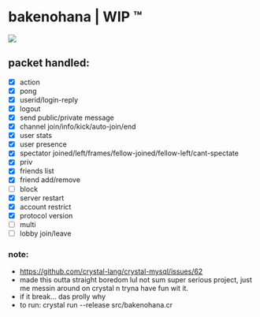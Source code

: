 # bakenohana | WIP :tm:

<a href="https://youtu.be/GIb7aBzGB2M?si=_qRFRxkAOBimRIRB">
  <img src="https://assets.ppy.sh/beatmaps/2273786/covers/cover.jpg">
</a>

## packet handled:
- [x] action
- [x] pong 
- [x] userid/login-reply
- [x] logout
- [x] send public/private message
- [x] channel join/info/kick/auto-join/end
- [x] user stats
- [x] user presence
- [x] spectator joined/left/frames/fellow-joined/fellow-left/cant-spectate
- [x] priv
- [x] friends list
- [x] friend add/remove
- [ ] block
- [x] server restart
- [x] account restrict
- [x] protocol version
- [ ] multi
- [ ] lobby join/leave

### note: 
 - https://github.com/crystal-lang/crystal-mysql/issues/62
 - made this outta straight boredom lul not sum super serious project, just me messin around on crystal n tryna have fun wit it.
 - if it break... das prolly why 
 - to run: crystal run --release src/bakenohana.cr
